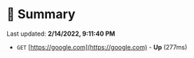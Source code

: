 # 📖 Summary
Last updated: **2/14/2022, 9:11:40 PM**

- `GET` [https://google.com](https://google.com) - **Up** (277ms)
